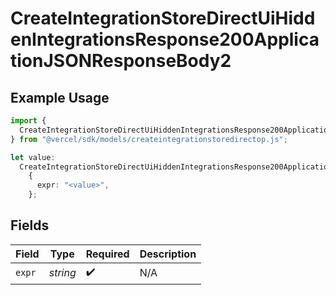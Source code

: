 # CreateIntegrationStoreDirectUiHiddenIntegrationsResponse200ApplicationJSONResponseBody2

## Example Usage

```typescript
import {
  CreateIntegrationStoreDirectUiHiddenIntegrationsResponse200ApplicationJSONResponseBody2,
} from "@vercel/sdk/models/createintegrationstoredirectop.js";

let value:
  CreateIntegrationStoreDirectUiHiddenIntegrationsResponse200ApplicationJSONResponseBody2 =
    {
      expr: "<value>",
    };
```

## Fields

| Field              | Type               | Required           | Description        |
| ------------------ | ------------------ | ------------------ | ------------------ |
| `expr`             | *string*           | :heavy_check_mark: | N/A                |